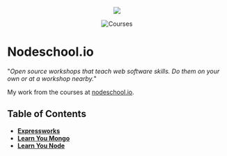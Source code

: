 <p align="center">
  <a href="nodeschool.io">
      <img src="https://user-images.githubusercontent.com/4269260/51714668-d81b8000-1fea-11e9-9eb9-68e600ab8685.png">
  </a>
  <p align="center">
    <img alt="Courses" src="https://img.shields.io/badge/Courses-3-gold.svg?longCache=true&style=for-the-badge">
  </p>
</p>

# Nodeschool.io

"<i>Open source workshops that teach web software skills. Do them on your own or at a workshop nearby.</i>"

My work from the courses at [nodeschool.io](nodeschool.io).

Table of Contents
-----------------

* [**Expressworks**](https://github.com/Answart/nodeschool/tree/master/expressworks)
* [**Learn You Mongo**](https://github.com/Answart/nodeschool/tree/master/learnyoumongo)
* [**Learn You Node**](https://github.com/Answart/nodeschool/tree/master/learnyounode)
